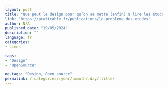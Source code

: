 ```yaml
---
layout: post
title: "Que peut le design pour qu’on se mette (enfin) à lire les études ?"
link: "https://praticable.fr/publications/le-probleme-des-etudes"
author: N/A
published_date: "19/05/2024"
description: ""
language: fr
categories:
- Liens

tags:
- "Design"
- "OpenSource"

og-tags: "Design, Open source"
permalink: /:categories/:year/:month/:day/:title/
---
```

